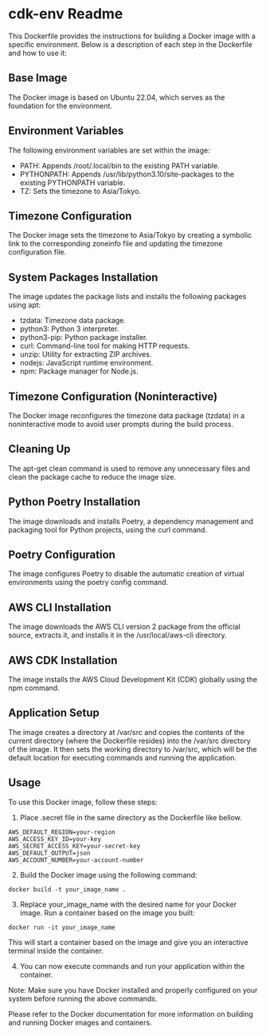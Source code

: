 # cdk-env Readme
This Dockerfile provides the instructions for building a Docker image with a specific environment. Below is a description of each step in the Dockerfile and how to use it:

## Base Image
The Docker image is based on Ubuntu 22.04, which serves as the foundation for the environment.

## Environment Variables
The following environment variables are set within the image:

- PATH: Appends /root/.local/bin to the existing PATH variable.
- PYTHONPATH: Appends /usr/lib/python3.10/site-packages to the existing PYTHONPATH variable.
- TZ: Sets the timezone to Asia/Tokyo.
## Timezone Configuration
The Docker image sets the timezone to Asia/Tokyo by creating a symbolic link to the corresponding zoneinfo file and updating the timezone configuration file.

## System Packages Installation
The image updates the package lists and installs the following packages using apt:

- tzdata: Timezone data package.
- python3: Python 3 interpreter.
- python3-pip: Python package installer.
- curl: Command-line tool for making HTTP requests.
- unzip: Utility for extracting ZIP archives.
- nodejs: JavaScript runtime environment.
- npm: Package manager for Node.js.
## Timezone Configuration (Noninteractive)
The Docker image reconfigures the timezone data package (tzdata) in a noninteractive mode to avoid user prompts during the build process.

## Cleaning Up
The apt-get clean command is used to remove any unnecessary files and clean the package cache to reduce the image size.

## Python Poetry Installation
The image downloads and installs Poetry, a dependency management and packaging tool for Python projects, using the curl command.

## Poetry Configuration
The image configures Poetry to disable the automatic creation of virtual environments using the poetry config command.

## AWS CLI Installation
The image downloads the AWS CLI version 2 package from the official source, extracts it, and installs it in the /usr/local/aws-cli directory.

## AWS CDK Installation
The image installs the AWS Cloud Development Kit (CDK) globally using the npm command.

## Application Setup
The image creates a directory at /var/src and copies the contents of the current directory (where the Dockerfile resides) into the /var/src directory of the image. It then sets the working directory to /var/src, which will be the default location for executing commands and running the application.

## Usage
To use this Docker image, follow these steps:

1. Place .secret file in the same directory as the Dockerfile like bellow.
```
AWS_DEFAULT_REGION=your-region
AWS_ACCESS_KEY_ID=your-key
AWS_SECRET_ACCESS_KEY=your-secret-key
AWS_DEFAULT_OUTPUT=json
AWS_ACCOUNT_NUMBER=your-account-number
```
2. Build the Docker image using the following command:
```Copy code
docker build -t your_image_name .
```
3. Replace your_image_name with the desired name for your Docker image.
Run a container based on the image you built:
```Copy code
docker run -it your_image_name
```
This will start a container based on the image and give you an interactive terminal inside the container.

4. You can now execute commands and run your application within the container.

Note: Make sure you have Docker installed and properly configured on your system before running the above commands.

Please refer to the Docker documentation for more information on building and running Docker images and containers.

